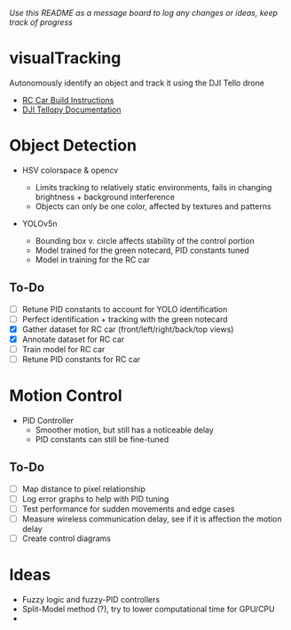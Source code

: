 *Use this README as a message board to log any changes or ideas, keep track of progress*

# visualTracking
Autonomously identify an object and track it using the DJI Tello drone
* [RC Car Build Instructions](https://racecarj.com/pages/build-instructions)
* [DJI Tellopy Documentation](https://djitellopy.readthedocs.io/en/latest/tello/)

# Object Detection
* HSV colorspace & opencv
  * Limits tracking to relatively static environments, fails in changing brightness + background interference
  * Objects can only be one color, affected by textures and patterns 

* YOLOv5n
  * Bounding box v. circle affects stability of the control portion
  * Model trained for the green notecard, PID constants tuned
  * Model in training for the RC car

## To-Do
- [ ] Retune PID constants to account for YOLO identification
- [ ] Perfect identification + tracking with the green notecard 
- [x] Gather dataset for RC car (front/left/right/back/top views)
- [x] Annotate dataset for RC car
- [ ] Train model for RC car
- [ ] Retune PID constants for RC car

# Motion Control
* PID Controller
  * Smoother motion, but still has a noticeable delay
  * PID constants can still be fine-tuned

## To-Do
- [ ] Map distance to pixel relationship
- [ ] Log error graphs to help with PID tuning
- [ ] Test performance for sudden movements and edge cases
- [ ] Measure wireless communication delay, see if it is affection the motion delay
- [ ] Create control diagrams

# Ideas
* Fuzzy logic and fuzzy-PID controllers
* Split-Model method (?), try to lower computational time for GPU/CPU
* 
